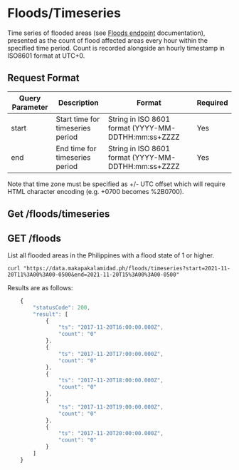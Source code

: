 # Floods/Timeseries

Time series of flooded areas (see [Floods endpoint](floods.md) documentation), presented as the count of flood affected areas every hour within the specified time period. Count is recorded alongside an hourly timestamp in ISO8601 format at UTC+0.



## Request Format

| Query Parameter | Description                      | Format                                              | Required |
| --------------- | -------------------------------- | --------------------------------------------------- | -------- |
| start           | Start time for timeseries period | String in ISO 8601 format (YYYY-MM-DDTHH:mm:ss+ZZZZ | Yes      |
| end             | End time for timeseries period   | String in ISO 8601 format (YYYY-MM-DDTHH:mm:ss+ZZZZ | Yes      |

Note that time zone must be specified as +/- UTC offset which will require HTML character encoding (e.g. +0700 becomes %2B0700).

## Get /floods/timeseries

## GET /floods

List all flooded areas in the Philippines with a flood state of 1 or higher.

```
curl "https://data.makapakalamidad.ph/floods/timeseries?start=2021-11-20T11%3A00%3A00-0500&end=2021-11-20T15%3A00%3A00-0500"
```

Results are as follows:

```javascript
    {
        "statusCode": 200,
        "result": [
            {
                "ts": "2017-11-20T16:00:00.000Z",
                "count": "0"
            },
            {
                "ts": "2017-11-20T17:00:00.000Z",
                "count": "0"
            },
            {
                "ts": "2017-11-20T18:00:00.000Z",
                "count": "0"
            },
            {
                "ts": "2017-11-20T19:00:00.000Z",
                "count": "0"
            },
            {
                "ts": "2017-11-20T20:00:00.000Z",
                "count": "0"
            }
        ]
    }
```
